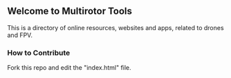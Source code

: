 ## Welcome to Multirotor Tools

This is a directory of online resources, websites and apps, related to drones and FPV.

### How to Contribute

Fork this repo and edit the "index.html" file.
